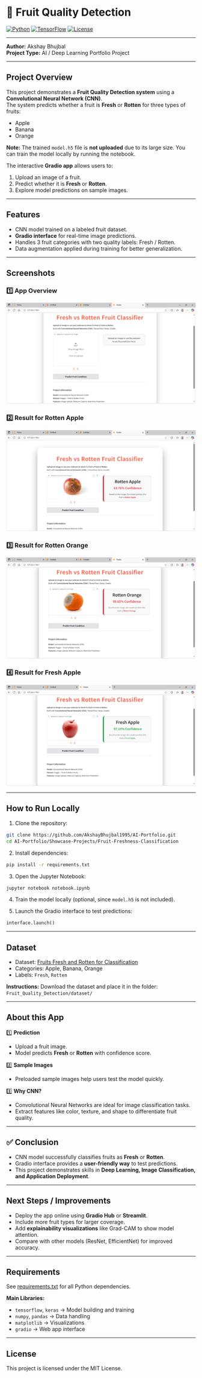 
# 🍎 Fruit Quality Detection

[![Python](https://img.shields.io/badge/Python-3.11-blue)](https://www.python.org/)
[![TensorFlow](https://img.shields.io/badge/TensorFlow-2.13.0-orange)](https://www.tensorflow.org/)
[![License](https://img.shields.io/badge/License-MIT-green)](LICENSE)

---

**Author:** Akshay Bhujbal  
**Project Type:** AI / Deep Learning Portfolio Project  

---

## Project Overview

This project demonstrates a **Fruit Quality Detection system** using a **Convolutional Neural Network (CNN)**.  
The system predicts whether a fruit is **Fresh** or **Rotten** for three types of fruits:

- Apple
- Banana
- Orange

**Note:** The trained `model.h5` file is **not uploaded** due to its large size. You can train the model locally by running the notebook.

The interactive **Gradio app** allows users to:

1. Upload an image of a fruit.  
2. Predict whether it is **Fresh** or **Rotten**.  
3. Explore model predictions on sample images.  

---

## Features

- CNN model trained on a labeled fruit dataset.  
- **Gradio interface** for real-time image predictions.  
- Handles 3 fruit categories with two quality labels: Fresh / Rotten.  
- Data augmentation applied during training for better generalization.  

---

## Screenshots

### 1️⃣ App Overview
![App Overview](screenshots/Output1.PNG)

### 2️⃣ Result for Rotten Apple
![Upload Image](screenshots/Output2_rotten_apple.PNG)

### 3️⃣ Result for Rotten Orange
![Prediction Result](screenshots/Output3_rotten_orange.PNG)

### 4️⃣ Result for Fresh Apple
![Sample Images](screenshots/Output4_fresh_apple.PNG)

---

## How to Run Locally

1. Clone the repository:

```bash
git clone https://github.com/AkshayBhujbal1995/AI-Portfolio.git
cd AI-Portfolio/Showcase-Projects/Fruit-Freshness-Classification
````

2. Install dependencies:

```bash
pip install -r requirements.txt
```

3. Open the Jupyter Notebook:

```bash
jupyter notebook notebook.ipynb
```

4. Train the model locally (optional, since `model.h5` is not included).

5. Launch the Gradio interface to test predictions:

```python
interface.launch()
```

---

## Dataset

* Dataset: [Fruits Fresh and Rotten for Classification](https://www.kaggle.com/datasets/sriramr/fruits-fresh-and-rotten-for-classification)
* Categories: Apple, Banana, Orange
* Labels: `Fresh`, `Rotten`

**Instructions:**
Download the dataset and place it in the folder:
`Fruit_Quality_Detection/dataset/`

---

## About this App

1️⃣ **Prediction**

* Upload a fruit image.
* Model predicts **Fresh** or **Rotten** with confidence score.

2️⃣ **Sample Images**

* Preloaded sample images help users test the model quickly.

3️⃣ **Why CNN?**

* Convolutional Neural Networks are ideal for image classification tasks.
* Extract features like color, texture, and shape to differentiate fruit quality.

---

## ✅ Conclusion

* CNN model successfully classifies fruits as **Fresh** or **Rotten**.
* Gradio interface provides a **user-friendly way** to test predictions.
* This project demonstrates skills in **Deep Learning, Image Classification, and Application Deployment**.

---

## Next Steps / Improvements

* Deploy the app online using **Gradio Hub** or **Streamlit**.
* Include more fruit types for larger coverage.
* Add **explainability visualizations** like Grad-CAM to show model attention.
* Compare with other models (ResNet, EfficientNet) for improved accuracy.

---

## Requirements

See [requirements.txt](requirements.txt) for all Python dependencies.

**Main Libraries:**

* `tensorflow`, `keras` → Model building and training
* `numpy`, `pandas` → Data handling
* `matplotlib` → Visualizations
* `gradio` → Web app interface

---

## License

This project is licensed under the MIT License.



